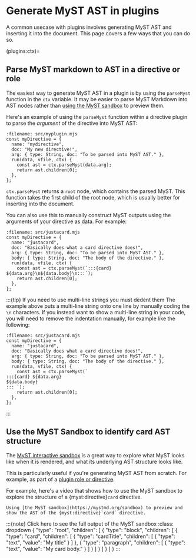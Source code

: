 # Generate MyST AST in plugins

A common usecase with plugins involves generating MyST AST and inserting it into the document.
This page covers a few ways that you can do so.

(plugins:ctx)=
## Parse MyST markdown to AST in a directive or role

The easiest way to generate MyST AST in a plugin is by using the `parseMyst` function in the `ctx` variable. It may be easier to parse MyST Markdown into AST nodes rather than [using the MyST sandbox](sandbox.md) to preview them.

Here's an example of using the `parseMyst` function within a directive plugin to parse the _argument_ of the directive into MyST AST:

```{code} javascript
:filename: src/myplugin.mjs
const myDirective = {
  name: "mydirective",
  doc: "My new directive!",
  arg: { type: String, doc: "To be parsed into MyST AST." },
  run(data, vfile, ctx) {
    const ast = ctx.parseMyst(data.arg);
    return ast.children[0];
  },
};
```

`ctx.parseMyst` returns a `root` node, which contains the parsed MyST.
This function takes the first child of the root node, which is usually better for inserting into the document.

You can also use this to manually construct MyST outputs using the arguments of your directive as data. For example:

```{code} javascript
:filename: src/justacard.mjs
const myDirective = {
  name: "justacard",
  doc: "Basically does what a card directive does!",
  arg: { type: String, doc: "To be parsed into MyST AST." },
  body: { type: String, doc: "The body of the directive." },
  run(data, vfile, ctx) {
    const ast = ctx.parseMyst(`:::{card} ${data.arg}\n${data.body}\n:::`);
    return ast.children[0];
  },
};
```

:::{tip} If you need to use multi-line strings you must dedent them
The example above puts a multi-line string onto one line by manually coding the `\n` characters.
If you instead want to show a multi-line string in your code, you will need to remove the indentation manually, for example like the following:


```{code} javascript
:filename: src/justacard.mjs
const myDirective = {
  name: "justacard",
  doc: "Basically does what a card directive does!",
  arg: { type: String, doc: "To be parsed into MyST AST." },
  body: { type: String, doc: "The body of the directive." },
  run(data, vfile, ctx) {
    const ast = ctx.parseMyst(`
:::{card} ${data.arg}
${data.body}
::: `);
    return ast.children[0];
  },
};
```
:::

## Use the MyST Sandbox to identify card AST structure

The [MyST interactive sandbox](https://mystmd.org/sandbox) is a great way to explore what MyST looks like when it is rendered, and what its underlying AST structure looks like.

This is particularly useful if you're generating MyST AST from scratch. For example, as part of a [plugin role or directive](../tutorial/plugins.md).

For example, here's a video that shows how to use the MyST sandbox to explore the structure of a {myst:directive}`card` directive.

```{figure} media/sandbox-demo.mp4
Using [the MyST sandbox](https://mystmd.org/sandbox) to preview and show the AST of the {myst:directive}`card` directive.
```

:::{note} Click here to see the full output of the MyST sandbox
:class: dropdown
{
  "type": "root",
  "children": [
    {
      "type": "block",
      "children": [
        {
          "type": "card",
          "children": [
            {
              "type": "cardTitle",
              "children": [
                {
                  "type": "text",
                  "value": "My title"
                }
              ]
            },
            {
              "type": "paragraph",
              "children": [
                {
                  "type": "text",
                  "value": "My card body."
                }
              ]
            }
          ]
        }
      ]
    }
  ]
}
:::
